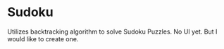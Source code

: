 # Sudoku
Utilizes backtracking algorithm to solve Sudoku Puzzles. No UI yet. But I would like to create one. 
